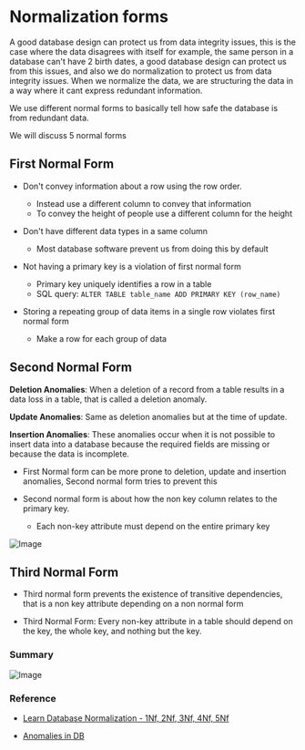 # Normalization forms

A good database design can protect us from data integrity issues, this is the case where the data disagrees with
itself for example, the same person in a database can't have 2 birth dates, a good database design can protect us
from this issues, and also we do normalization to protect us from data integrity issues.
When we normalize the data, we are structuring the data in a way where it cant express redundant information.

We use different normal forms to basically tell how safe the database is from redundant data.

We will discuss 5 normal forms

## First Normal Form

- Don't convey information about a row using the row order.
  - Instead use a different column to convey that information
  - To convey the height of people use a different column for the height

- Don't have different data types in a same column
  - Most database software prevent us from doing this by default

- Not having a primary key is a violation of first normal form
  - Primary key uniquely identifies a row in a table
  - SQL query: `ALTER TABLE table_name ADD PRIMARY KEY (row_name)`

- Storing a repeating group of data items in a single row violates first normal form
  - Make a row for each group of data

## Second Normal Form

**Deletion Anomalies**: When a deletion of a record from a table results in a data loss in a table, that is called a
deletion anomaly.

**Update Anomalies**: Same as deletion anomalies but at the time of update.

**Insertion Anomalies**: These anomalies occur when it is not possible to insert data into a database because the
required fields are missing or because the data is incomplete.

- First Normal form can be more prone to deletion, update and insertion anomalies, Second normal form tries to prevent this

- Second normal form is about how the non key column relates to the primary key.
  - Each non-key attribute must depend on the entire primary key

![Image](https://github.com/user-attachments/assets/a5766d74-9cdd-44ae-a1c2-01b5f8d76b1f)

## Third Normal Form

- Third normal form prevents the existence of transitive dependencies, that is a non key attribute depending on a non
  normal form

- Third Normal Form: Every non-key attribute in a table should depend on the key, the whole key, and nothing but the key.

### Summary

![Image](https://github.com/user-attachments/assets/b79274b3-4233-4d9c-befb-d29fbf335651)

### Reference

- [Learn Database Normalization - 1Nf, 2Nf, 3Nf, 4Nf, 5Nf](https://www.youtube.com/watch?v=GFQaEYEc8_8)

- [Anomalies in DB](https://www.geeksforgeeks.org/anomalies-in-relational-model/)
